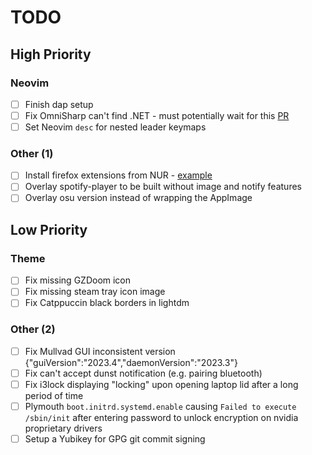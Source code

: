 # TODO

## High Priority

### Neovim

- [ ] Finish dap setup
- [ ] Fix OmniSharp can't find .NET - must potentially wait for this [PR](https://github.com/NixOS/nixpkgs/pull/249091)
- [ ] Set Neovim `desc` for nested leader keymaps

### Other (1)

- [ ] Install firefox extensions from NUR - [example](https://github.com/rhoriguchi/nixos-setup/blob/master/flake.nix)
- [ ] Overlay spotify-player to be built without image and notify features
- [ ] Overlay osu version instead of wrapping the AppImage

## Low Priority

### Theme

- [ ] Fix missing GZDoom icon
- [ ] Fix missing steam tray icon image
- [ ] Fix Catppuccin black borders in lightdm

### Other (2)

- [ ] Fix Mullvad GUI inconsistent version {"guiVersion":"2023.4","daemonVersion":"2023.3"}
- [ ] Fix can't accept dunst notification (e.g. pairing bluetooth)
- [ ] Fix i3lock displaying "locking" upon opening laptop lid after a long period of time
- [ ] Plymouth `boot.initrd.systemd.enable` causing `Failed to execute /sbin/init` after entering password to unlock encryption on nvidia proprietary drivers
- [ ] Setup a Yubikey for GPG git commit signing
